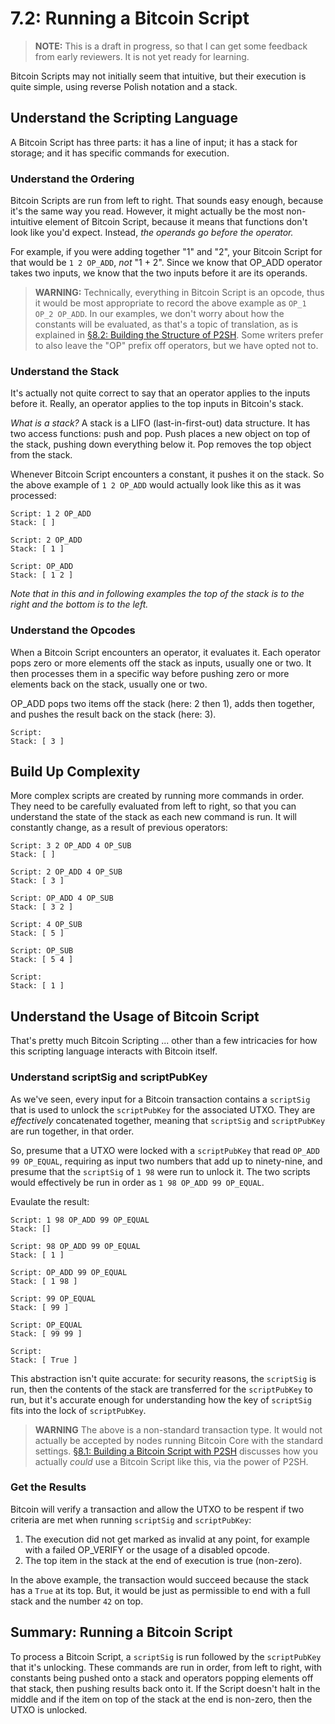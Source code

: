 # 7.2: Running a Bitcoin Script

> **NOTE:** This is a draft in progress, so that I can get some feedback from early reviewers. It is not yet ready for learning.

Bitcoin Scripts may not initially seem that intuitive, but their execution is quite simple, using reverse Polish notation and a stack.

## Understand the Scripting Language

A Bitcoin Script has three parts: it has a line of input; it has a stack for storage; and it has specific commands for execution.

### Understand the Ordering

Bitcoin Scripts are run from left to right. That sounds easy enough, because it's the same way you read. However, it might actually be the most non-intuitive element of Bitcoin Script, because it means that functions don't look like you'd expect. Instead, _the operands go before the operator._

For example, if you were adding together "1" and "2", your Bitcoin Script for that would be `1 2 OP_ADD`, _not_ "1 + 2". Since we know that OP_ADD operator takes two inputs, we know that the two inputs before it are its operands.

> **WARNING:** Technically, everything in Bitcoin Script is an opcode, thus it would be most appropriate to record the above example as `OP_1 OP_2 OP_ADD`. In our examples, we don't worry about how the constants will be evaluated, as that's a topic of translation, as is explained in [§8.2: Building the Structure of P2SH](8_2_Building_the_Structure_of_P2SH.md). Some writers prefer to also leave the "OP" prefix off operators, but we have opted not to.

### Understand the Stack

It's actually not quite correct to say that an operator applies to the inputs before it. Really, an operator applies to the top inputs in Bitcoin's stack.

_What is a stack?_ A stack is a LIFO (last-in-first-out) data structure. It has two access functions: push and pop. Push places a new object on top of the stack, pushing down everything below it. Pop removes the top object from the stack.

Whenever Bitcoin Script encounters a constant, it pushes it on the stack. So the above example of `1 2 OP_ADD` would actually look like this as it was processed:
```
Script: 1 2 OP_ADD
Stack: [ ]

Script: 2 OP_ADD
Stack: [ 1 ]

Script: OP_ADD
Stack: [ 1 2 ]
```
_Note that in this and in following examples the top of the stack is to the right and the bottom is to the left._

### Understand the Opcodes

When a Bitcoin Script encounters an operator, it evaluates it. Each operator pops zero or more elements off the stack as inputs, usually one or two. It then processes them in a specific way before pushing zero or more elements back on the stack, usually one or two.

OP_ADD pops two items off the stack (here: 2 then 1), adds then together, and pushes the result back on the stack (here: 3).
```
Script:
Stack: [ 3 ]
```

## Build Up Complexity

More complex scripts are created by running more commands in order. They need to be carefully evaluated from left to right, so that you can understand the state of the stack as each new command is run. It will constantly change, as a result of previous operators:
```
Script: 3 2 OP_ADD 4 OP_SUB
Stack: [ ]

Script: 2 OP_ADD 4 OP_SUB
Stack: [ 3 ]

Script: OP_ADD 4 OP_SUB
Stack: [ 3 2 ]

Script: 4 OP_SUB
Stack: [ 5 ]

Script: OP_SUB
Stack: [ 5 4 ]

Script: 
Stack: [ 1 ]
```

## Understand the Usage of Bitcoin Script

That's pretty much Bitcoin Scripting ... other than a few intricacies for how this scripting language interacts with Bitcoin itself.

### Understand scriptSig and scriptPubKey

As we've seen, every input for a Bitcoin transaction contains a `scriptSig` that is used to unlock the `scriptPubKey` for the associated UTXO. They are _effectively_ concatenated together, meaning that `scriptSig` and `scriptPubKey` are run together, in that order.

So, presume that a UTXO were locked with a `scriptPubKey` that read `OP_ADD 99 OP_EQUAL`, requiring as input two numbers that add up to ninety-nine, and presume that the `scriptSig` of `1 98` were run to unlock it. The two scripts would effectively be run in order as `1 98 OP_ADD 99 OP_EQUAL`.

Evaulate the result:
```
Script: 1 98 OP_ADD 99 OP_EQUAL
Stack: []

Script: 98 OP_ADD 99 OP_EQUAL
Stack: [ 1 ]

Script: OP_ADD 99 OP_EQUAL
Stack: [ 1 98 ]

Script: 99 OP_EQUAL
Stack: [ 99 ]

Script: OP_EQUAL
Stack: [ 99 99 ]

Script: 
Stack: [ True ]
```
This abstraction isn't quite accurate: for security reasons, the `scriptSig` is run, then the contents of the stack are transferred for the `scriptPubKey` to run, but it's accurate enough for understanding how the key of `scriptSig` fits into the lock of `scriptPubKey`.

> **WARNING** The above is a non-standard transaction type. It would not actually be accepted by nodes running Bitcoin Core with the standard settings. [§8.1: Building a Bitcoin Script with P2SH](8_1_Building_a_Bitcoin_Script_with_P2SH.md) discusses how you actually _could_ use a Bitcoin Script like this, via the power of P2SH.

### Get the Results

Bitcoin will verify a transaction and allow the UTXO to be respent if two criteria are met when running `scriptSig` and `scriptPubKey`:

   1. The execution did not get marked as invalid at any point, for example with a failed OP_VERIFY or the usage of a disabled opcode.
   2. The top item in the stack at the end of execution is true (non-zero).
   
In the above example, the transaction would succeed because the stack has a `True` at its top. But, it would be just as permissible to end with a full stack and the number `42` on top.

## Summary: Running a Bitcoin Script

To process a Bitcoin Script, a `scriptSig` is run followed by the `scriptPubKey` that it's unlocking. These commands are run in order, from left to right, with constants being pushed onto a stack and operators popping elements off that stack, then pushing results back onto it. If the Script doesn't halt in the middle and if the item on top of the stack at the end is non-zero, then the UTXO is unlocked.
